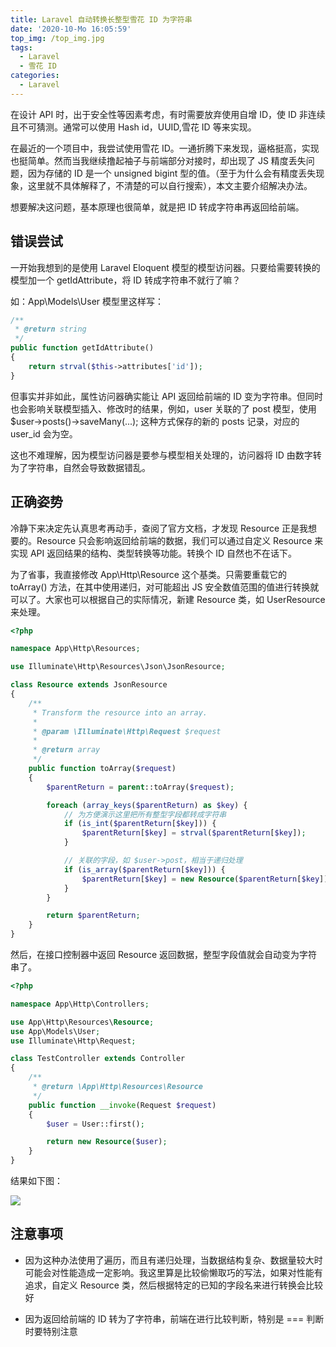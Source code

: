 ```yaml
---
title: Laravel 自动转换长整型雪花 ID 为字符串
date: '2020-10-Mo 16:05:59'
top_img: /top_img.jpg
tags:
  - Laravel
  - 雪花 ID
categories:
  - Laravel
---
```


在设计 API 时，出于安全性等因素考虑，有时需要放弃使用自增 ID，使 ID 非连续且不可猜测。通常可以使用 Hash id，UUID,雪花 ID 等来实现。

在最近的一个项目中，我尝试使用雪花 ID。一通折腾下来发现，逼格挺高，实现也挺简单。然而当我继续撸起袖子与前端部分对接时，却出现了 JS 精度丢失问题，因为存储的 ID 是一个 unsigned bigint 型的值。（至于为什么会有精度丢失现象，这里就不具体解释了，不清楚的可以自行搜索），本文主要介绍解决办法。

想要解决这问题，基本原理也很简单，就是把 ID 转成字符串再返回给前端。

## 错误尝试

一开始我想到的是使用 Laravel Eloquent 模型的模型访问器。只要给需要转换的模型加一个 getIdAttribute，将 ID 转成字符串不就行了嘛？

如：App\Models\User 模型里这样写：

```php
/**
 * @return string
 */
public function getIdAttribute()
{
    return strval($this->attributes['id']);
}
```

但事实并非如此，属性访问器确实能让 API 返回给前端的 ID 变为字符串。但同时也会影响关联模型插入、修改时的结果，例如，user 关联的了 post 模型，使用 $user->posts()->saveMany(...); 这种方式保存的新的 posts 记录，对应的 user_id 会为空。

这也不难理解，因为模型访问器是要参与模型相关处理的，访问器将 ID 由数字转为了字符串，自然会导致数据错乱。

## 正确姿势

冷静下来决定先认真思考再动手，查阅了官方文档，才发现 Resource 正是我想要的。Resource 只会影响返回给前端的数据，我们可以通过自定义 Resource 来实现 API 返回结果的结构、类型转换等功能。转换个 ID 自然也不在话下。

为了省事，我直接修改 App\Http\Resource 这个基类。只需要重载它的 toArray() 方法，在其中使用递归，对可能超出 JS 安全数值范围的值进行转换就可以了。大家也可以根据自己的实际情况，新建 Resource 类，如 UserResource 来处理。

```php
<?php

namespace App\Http\Resources;

use Illuminate\Http\Resources\Json\JsonResource;

class Resource extends JsonResource
{
    /**
     * Transform the resource into an array.
     *
     * @param \Illuminate\Http\Request $request
     *
     * @return array
     */
    public function toArray($request)
    {
        $parentReturn = parent::toArray($request);

        foreach (array_keys($parentReturn) as $key) {
            // 为方便演示这里把所有整型字段都转成字符串
            if (is_int($parentReturn[$key])) {
                $parentReturn[$key] = strval($parentReturn[$key]);
            }

            // 关联的字段，如 $user->post，相当于递归处理
            if (is_array($parentReturn[$key])) {
                $parentReturn[$key] = new Resource($parentReturn[$key]);
            }
        }

        return $parentReturn;
    }
}
```

然后，在接口控制器中返回 Resource 返回数据，整型字段值就会自动变为字符串了。

```php
<?php

namespace App\Http\Controllers;

use App\Http\Resources\Resource;
use App\Models\User;
use Illuminate\Http\Request;

class TestController extends Controller
{
    /**
     * @return \App\Http\Resources\Resource
     */
    public function __invoke(Request $request)
    {
        $user = User::first();

        return new Resource($user);
    }
}
```

结果如下图：

![](./result.png)

## 注意事项

- 因为这种办法使用了遍历，而且有递归处理，当数据结构复杂、数据量较大时可能会对性能造成一定影响。我这里算是比较偷懒取巧的写法，如果对性能有追求，自定义 Resource 类，然后根据特定的已知的字段名来进行转换会比较好

- 因为返回给前端的 ID 转为了字符串，前端在进行比较判断，特别是 === 判断时要特别注意
